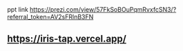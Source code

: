 ##
ppt link 
https://prezi.com/view/57FkSoBOuPqmRvxfcSN3/?referral_token=AV2sFRlnB3FN
## https://iris-tap.vercel.app/
